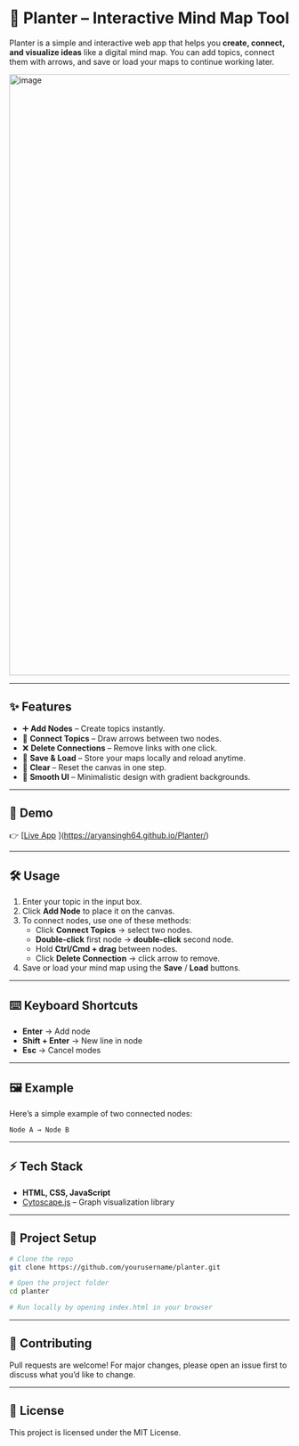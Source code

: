 # 🌱 Planter – Interactive Mind Map Tool  

Planter is a simple and interactive web app that helps you **create, connect, and visualize ideas** like a digital mind map. You can add topics, connect them with arrows, and save or load your maps to continue working later.  

<img width="1920" height="1080" alt="image" src="https://github.com/user-attachments/assets/690a42f4-b07e-4375-aad0-c5f779b748ef" />
 <!-- Replace with actual image path if needed -->

---

## ✨ Features  
- ➕ **Add Nodes** – Create topics instantly.  
- 🔗 **Connect Topics** – Draw arrows between two nodes.  
- ❌ **Delete Connections** – Remove links with one click.  
- 💾 **Save & Load** – Store your maps locally and reload anytime.  
- 🧹 **Clear** – Reset the canvas in one step.  
- 🎨 **Smooth UI** – Minimalistic design with gradient backgrounds.  

---

## 🚀 Demo  
👉 [[Live App]([https://planter.github.io/](https://aryansingh64.github.io/Planter/))  ](https://aryansingh64.github.io/Planter/)

---

## 🛠️ Usage  
1. Enter your topic in the input box.  
2. Click **Add Node** to place it on the canvas.  
3. To connect nodes, use one of these methods:  
   - Click **Connect Topics** → select two nodes.  
   - **Double-click** first node → **double-click** second node.  
   - Hold **Ctrl/Cmd + drag** between nodes.  
   - Click **Delete Connection** → click arrow to remove.  
4. Save or load your mind map using the **Save** / **Load** buttons.  

---

## ⌨️ Keyboard Shortcuts  
- **Enter** → Add node  
- **Shift + Enter** → New line in node  
- **Esc** → Cancel modes  

---

## 🖼️ Example  
Here’s a simple example of two connected nodes:  

```
Node A → Node B
```

---

## ⚡ Tech Stack  
- **HTML, CSS, JavaScript**  
- [Cytoscape.js](https://js.cytoscape.org/) – Graph visualization library  

---

## 📂 Project Setup  

```bash
# Clone the repo
git clone https://github.com/yourusername/planter.git  

# Open the project folder
cd planter  

# Run locally by opening index.html in your browser
```

---

## 🤝 Contributing  
Pull requests are welcome! For major changes, please open an issue first to discuss what you’d like to change.  

---

## 📜 License  
This project is licensed under the MIT License.  
